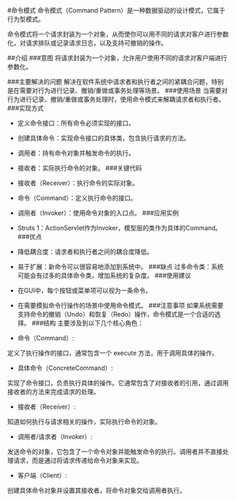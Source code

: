 #命令模式
命令模式（Command Pattern）是一种数据驱动的设计模式，它属于行为型模式。


命令模式将一个请求封装为一个对象，从而使你可以用不同的请求对客户进行参数化，对请求排队或记录请求日志，以及支持可撤销的操作。

##介绍
###意图
将请求封装为一个对象，允许用户使用不同的请求对客户端进行参数化。

###主要解决的问题
解决在软件系统中请求者和执行者之间的紧耦合问题，特别是在需要对行为进行记录、撤销/重做或事务处理等场景。
###使用场景
当需要对行为进行记录、撤销/重做或事务处理时，使用命令模式来解耦请求者和执行者。
###实现方式
* 定义命令接口：所有命令必须实现的接口。
* 创建具体命令：实现命令接口的具体类，包含执行请求的方法。
* 调用者：持有命令对象并触发命令的执行。
* 接收者：实际执行命令的对象。
###关键代码
* 接收者（Receiver）：执行命令的实际对象。
* 命令（Command）：定义执行命令的接口。
* 调用者（Invoker）：使用命令对象的入口点。
###应用实例
* Struts 1：ActionServlet作为Invoker，模型层的类作为具体的Command。
###优点
* 降低耦合度：请求者和执行者之间的耦合度降低。
* 易于扩展：新命令可以很容易地添加到系统中。
###缺点
过多命令类：系统可能会有过多的具体命令类，增加系统的复杂度。
###使用建议
* 在GUI中，每个按钮或菜单项可以视为一条命令。
* 在需要模拟命令行操作的场景中使用命令模式。
###注意事项
如果系统需要支持命令的撤销（Undo）和恢复（Redo）操作，命令模式是一个合适的选择。
###结构
主要涉及到以下几个核心角色：

* 命令（Command）:

定义了执行操作的接口，通常包含一个 execute 方法，用于调用具体的操作。
* 具体命令（ConcreteCommand）:

实现了命令接口，负责执行具体的操作。它通常包含了对接收者的引用，通过调用接收者的方法来完成请求的处理。
* 接收者（Receiver）:

知道如何执行与请求相关的操作，实际执行命令的对象。
* 调用者/请求者（Invoker）:

发送命令的对象，它包含了一个命令对象并能触发命令的执行。调用者并不直接处理请求，而是通过将请求传递给命令对象来实现。
* 客户端（Client）:

创建具体命令对象并设置其接收者，将命令对象交给调用者执行。